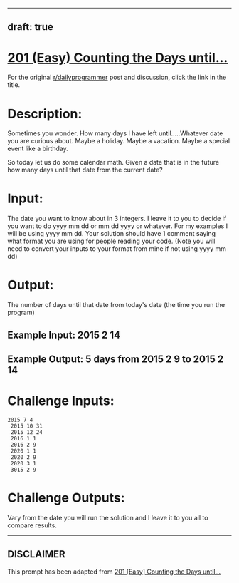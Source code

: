 ---
draft: true
----

# [201 (Easy) Counting the Days until...](https://www.reddit.com/r/dailyprogrammer/comments/2vc5xq/20150209_challenge_201_easy_counting_the_days/)

For the original [r/dailyprogrammer](https://www.reddit.com/r/dailyprogrammer/) post and discussion, click the link in the title.

# Description:
Sometimes you wonder. How many days I have left until.....Whatever date you are curious about. Maybe a holiday. Maybe a vacation. Maybe a special event like a birthday. 

So today let us do some calendar math. Given a date that is in the future how many days until that date from the current date?

# Input:
The date you want to know about in 3 integers. I leave it to you to decide if you want to do yyyy mm dd or mm dd yyyy or whatever. For my examples I will be using yyyy mm dd. Your solution should have 1 comment saying what format you are using for people reading your code. (Note you will need to convert your inputs to your format from mine if not using yyyy mm dd)

# Output:
The number of days until that date from today's date (the time you run the program)

## Example Input: 2015 2 14
## Example Output: 5 days from 2015 2 9 to  2015 2 14
# Challenge Inputs:

```
2015 7 4
 2015 10 31
 2015 12 24
 2016 1 1
 2016 2 9
 2020 1 1
 2020 2 9
 2020 3 1
 3015 2 9
```
# Challenge Outputs:
Vary from the date you will run the solution and I leave it to you all to compare results.


----
## **DISCLAIMER**
This prompt has been adapted from [201 [Easy] Counting the Days until...](https://www.reddit.com/r/dailyprogrammer/comments/2vc5xq/20150209_challenge_201_easy_counting_the_days/
)
